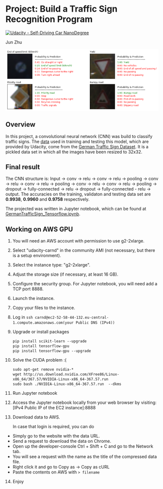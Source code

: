 # Project: Build a Traffic Sign Recognition Program
[![Udacity - Self-Driving Car NanoDegree](https://s3.amazonaws.com/udacity-sdc/github/shield-carnd.svg)](http://www.udacity.com/drive)

Jun Zhu

![alt text](highlight1.png)

## Overview

In this project, a convolutional neural network (CNN) was build to classify traffic signs. The [data](https://d17h27t6h515a5.cloudfront.net/topher/2016/November/581faac4_traffic-signs-data/traffic-signs-data.zip) used in training and testing this model, which are provided by Udacity, come from the [German Traffic Sign Dataset](http://benchmark.ini.rub.de/?section=gtsrb&subsection=dataset). It is a pickled data set in which all the images have been resized to 32x32.

## Final result

The CNN structure is: Input -> conv -> relu -> conv -> relu -> pooling -> conv -> relu -> conv -> relu -> pooling -> conv -> relu -> conv -> relu -> pooling -> dropout -> fully-connected -> relu -> dropout -> fully-connected - relu -> output. The accuracies on the training, validaton and testing data set are **0.9938**, **0.9960** and **0.9758** respectively.

The projected was written in Jupyter notebook, which can be found at [GermanTrafficSign_Tensorflow.ipynb](./GermanTrafficSign_Tensorflow.ipynb).

## Working on AWS GPU

1. You will need an AWS account with permission to use g2-2xlarge.

2. Select "udacity-carnd" in the community AMI (not necessary, but there is a setup environment).

3. Select the instance type: "g2-2xlarge".
 
4. Adjust the storage size (if necessary, at least 16 GB).

5. Configure the security group. For Jupyter notebook, you will need add a TCP port 8888.

6. Launch the instance.

7. Copy your files to the instance.

8. Log in
   `ssh carnd@ec2-52-58-44-132.eu-central-1.compute.amazonaws.com(your Public DNS (IPv4))`

9. Upgrade or install packages
    ```
    pip install scikit-learn --upgrade
    pip install tensorflow-gpu
    pip install tensorflow-gpu --upgrade
    ```
10. Solve the CUDA problem :(
    ```
    sudo apt-get remove nvidia-*
    wget http://us.download.nvidia.com/XFree86/Linux-x86_64/367.57/NVIDIA-Linux-x86_64-367.57.run
    sudo bash ./NVIDIA-Linux-x86_64-367.57.run  --dkms
    ```

11. Run Jupyter notebook

12. Access the Jupyter notebook locally from your web browser by visiting: [IPv4 Public IP of the EC2 instance]:8888

13. Download data to AWS. 
  
    In case that login is required, you can do
  - Simply go to the website with the data URL.
  - Send a request to download the data on Chrome.
  - Open up the developer-console Ctrl + Shift + C and go to the Network tab.
  - You will see a request with the name as the title of the compressed data file.
  - Right click it and go to Copy as -> Copy as cURL
  - Paste the contents on AWS with `> filename`

14. Enjoy
